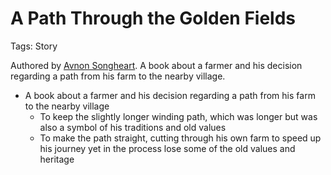 # A Path Through the Golden Fields

Tags: Story

Authored by [Avnon Songheart](Avnon%20Songheart%20c80f62bcf27647ff914c434f9f06b9c8.md). A book about a farmer and his decision regarding a path from his farm to the nearby village.

- A book about a farmer and his decision regarding a path from his farm to the nearby village
    - To keep the slightly longer winding path, which was longer but was also a symbol of his traditions and old values
    - To make the path straight, cutting through his own farm to speed up his journey yet in the process lose some of the old values and heritage